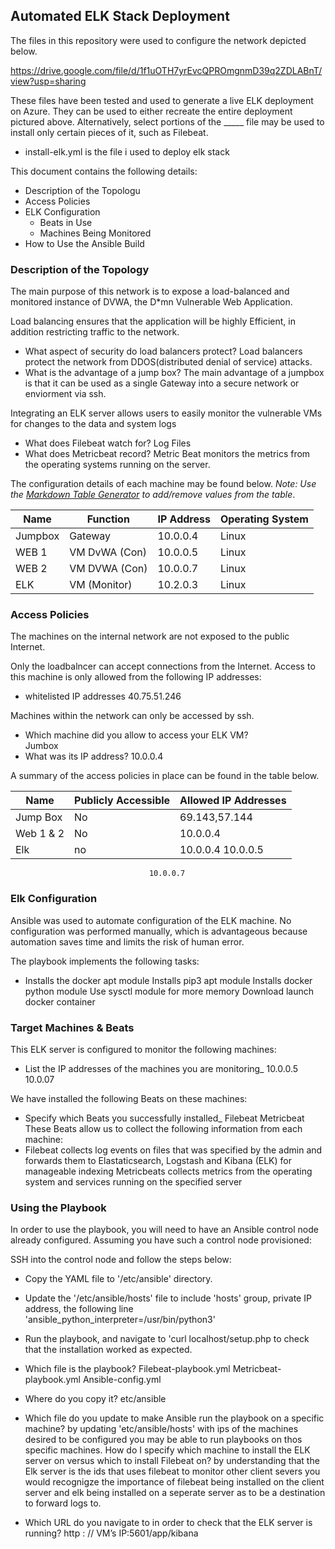 ## Automated ELK Stack Deployment
The files in this repository were used to configure the network depicted below.

https://drive.google.com/file/d/1f1uOTH7yrEvcQPROmgnmD39q2ZDLABnT/view?usp=sharing


These files have been tested and used to generate a live ELK deployment on Azure. They can be used to either recreate the entire deployment pictured above. Alternatively, select portions of the _____ file may be used to install only certain pieces of it, such as Filebeat.

  - install-elk.yml is the file i used to deploy elk stack

This document contains the following details:
- Description of the Topologu
- Access Policies
- ELK Configuration
  - Beats in Use
  - Machines Being Monitored
- How to Use the Ansible Build


### Description of the Topology

The main purpose of this network is to expose a load-balanced and monitored instance of DVWA, the D*mn Vulnerable Web Application.

Load balancing ensures that the application will be highly Efficient, in addition restricting traffic to the network.
- What aspect of security do load balancers protect?
  Load balancers protect the network from DDOS(distributed denial of service) attacks.  
- What is the advantage of a jump box?
  The main advantage of a jumpbox is that it can be used as a single Gateway into a secure network or enviorment via ssh.

Integrating an ELK server allows users to easily monitor the vulnerable VMs for changes to the data and system logs
- What does Filebeat watch for?
  Log Files
- What does Metricbeat record?
  Metric Beat monitors the metrics from the operating systems running on the server. 

The configuration details of each machine may be found below.
_Note: Use the [Markdown Table Generator](http://www.tablesgenerator.com/markdown_tables) to add/remove values from the table_.

| Name    | Function     | IP Address | Operating System |
|---------|--------------|------------|------------------|
| Jumpbox | Gateway      | 10.0.0.4   | Linux            |
| WEB 1   | VM DvWA (Con)| 10.0.0.5   | Linux            |
| WEB 2   | VM DVWA (Con)| 10.0.0.7   | Linux            |
| ELK     | VM (Monitor) | 10.2.0.3   | Linux            |

### Access Policies

The machines on the internal network are not exposed to the public Internet. 

Only the loadbalncer can accept connections from the Internet. Access to this machine is only allowed from the following IP addresses:
- whitelisted IP addresses 40.75.51.246 

Machines within the network can only be accessed by ssh.
- Which machine did you allow to access your ELK VM?  
  Jumbox  
- What was its IP address?
  10.0.0.4

A summary of the access policies in place can be found in the table below.

| Name     | Publicly Accessible | Allowed IP Addresses |
|----------|---------------------|----------------------|
| Jump Box |     No              | 69.143,57.144        |
| Web 1 & 2|     No              | 10.0.0.4             |
| Elk      |     no              | 10.0.0.4 10.0.0.5    |
                                   10.0.0.7

### Elk Configuration

Ansible was used to automate configuration of the ELK machine. No configuration was performed manually, which is advantageous because automation saves time and limits the risk of human error.  


The playbook implements the following tasks:
- Installs the docker apt module
  Installs pip3 apt module
  Installs docker python module 
  Use sysctl module for more memory Download 
  launch docker container



### Target Machines & Beats
This ELK server is configured to monitor the following machines:
- List the IP addresses of the machines you are monitoring_
  10.0.0.5
  10.0.07

We have installed the following Beats on these machines:
- Specify which Beats you successfully installed_
  Filebeat
  Metricbeat
  These Beats allow us to collect the following information from each machine:
- Filebeat collects log events on files that was specified by the admin and forwards them to Elastaticsearch, Logstash and Kibana (ELK) for manageable indexing 
  Metricbeats collects metrics from the operating system and services running on the specified server

### Using the Playbook
In order to use the playbook, you will need to have an Ansible control node already configured. Assuming you have such a control node provisioned: 

SSH into the control node and follow the steps below:
- Copy the YAML file to '/etc/ansible' directory.
- Update the  '/etc/ansible/hosts' file to include 'hosts' group, private IP address, the following line 'ansible_python_interpreter=/usr/bin/python3'
- Run the playbook, and navigate to 'curl localhost/setup.php to check that the installation worked as expected.


- Which file is the playbook?
  Filebeat-playbook.yml
  Metricbeat-playbook.yml
  Ansible-config.yml
- Where do you copy it?
  etc/ansible 
- Which file do you update to make Ansible run the playbook on a specific machine? 
  by updating 'etc/ansible/hosts' with ips of the machines desired to be configured you may be able to run playbooks on thos specific machines. 
  How do I specify which machine to install the ELK server on versus which to install Filebeat on?
  by understanding that the Elk server is the ids that uses filebeat to monitor other client severs you would recognigze the importance of filebeat being installed on the client server and elk being installed on 
  a seperate server as to be a destination to forward logs to.  
- Which URL do you navigate to in order to check that the ELK server is running?
  http : // VM’s IP:5601/app/kibana

